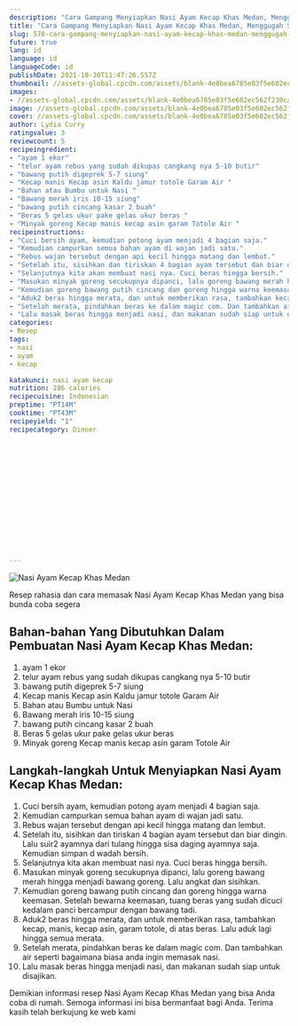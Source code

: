 ```yaml
---
description: "Cara Gampang Menyiapkan Nasi Ayam Kecap Khas Medan, Menggugah Selera"
title: "Cara Gampang Menyiapkan Nasi Ayam Kecap Khas Medan, Menggugah Selera"
slug: 570-cara-gampang-menyiapkan-nasi-ayam-kecap-khas-medan-menggugah-selera
future: true
lang: id
language: id
languageCode: id
publishDate: 2021-10-30T11:47:26.557Z 
thumbnail: //assets-global.cpcdn.com/assets/blank-4e0bea6785e03f5e602ec562f230caae08da540cada707380b4fe1bbebba43da.png
images:
- //assets-global.cpcdn.com/assets/blank-4e0bea6785e03f5e602ec562f230caae08da540cada707380b4fe1bbebba43da.png
image: //assets-global.cpcdn.com/assets/blank-4e0bea6785e03f5e602ec562f230caae08da540cada707380b4fe1bbebba43da.png
cover: //assets-global.cpcdn.com/assets/blank-4e0bea6785e03f5e602ec562f230caae08da540cada707380b4fe1bbebba43da.png
author: Lydia Curry
ratingvalue: 3
reviewcount: 5
recipeingredient:
- "ayam 1 ekor"
- "telur ayam rebus yang sudah dikupas cangkang nya 5-10 butir"
- "bawang putih digeprek 5-7 siung"
- "Kecap manis Kecap asin Kaldu jamur totole Garam Air "
- "Bahan atau Bumbu untuk Nasi "
- "Bawang merah iris 10-15 siung"
- "bawang putih cincang kasar 2 buah"
- "Beras 5 gelas ukur pake gelas ukur beras "
- "Minyak goreng Kecap manis kecap asin garam Totole Air "
recipeinstructions:
- "Cuci bersih ayam, kemudian potong ayam menjadi 4 bagian saja."
- "Kemudian campurkan semua bahan ayam di wajan jadi satu."
- "Rebus wajan tersebut dengan api kecil hingga matang dan lembut."
- "Setelah itu, sisihkan dan tiriskan 4 bagian ayam tersebut dan biar dingin. Lalu suir2 ayamnya dari tulang hingga sisa daging ayamnya saja. Kemudian simpan d wadah bersih."
- "Selanjutnya kita akan membuat nasi nya. Cuci beras hingga bersih."
- "Masukan minyak goreng secukupnya dipanci, lalu goreng bawang merah hingga menjadi bawang goreng. Lalu angkat dan sisihkan."
- "Kemudian goreng bawang putih cincang dan goreng hingga warna keemasan. Setelah bewarna keemasan, tuang beras yang sudah dicuci kedalam panci bercampur dengan bawang tadi."
- "Aduk2 beras hingga merata, dan untuk memberikan rasa, tambahkan kecap, manis, kecap asin, garam totole, di atas beras. Lalu aduk lagi hingga semua merata."
- "Setelah merata, pindahkan beras ke dalam magic com. Dan tambahkan air seperti bagaimana biasa anda ingin memasak nasi."
- "Lalu masak beras hingga menjadi nasi, dan makanan sudah siap untuk disajikan."
categories:
- Resep
tags:
- nasi
- ayam
- kecap

katakunci: nasi ayam kecap 
nutrition: 286 calories
recipecuisine: Indonesian
preptime: "PT14M"
cooktime: "PT43M"
recipeyield: "1"
recipecategory: Dinner


     
    
    
    
    
    
    
    
    
    
    
      
    
---
```



![Nasi Ayam Kecap Khas Medan](//assets-global.cpcdn.com/assets/blank-4e0bea6785e03f5e602ec562f230caae08da540cada707380b4fe1bbebba43da.png)

Resep rahasia dan cara memasak  Nasi Ayam Kecap Khas Medan yang bisa bunda coba segera

<!--inarticleads1-->

## Bahan-bahan Yang Dibutuhkan Dalam Pembuatan Nasi Ayam Kecap Khas Medan:

1. ayam 1 ekor
1. telur ayam rebus yang sudah dikupas cangkang nya 5-10 butir
1. bawang putih digeprek 5-7 siung
1. Kecap manis Kecap asin Kaldu jamur totole Garam Air 
1. Bahan atau Bumbu untuk Nasi 
1. Bawang merah iris 10-15 siung
1. bawang putih cincang kasar 2 buah
1. Beras 5 gelas ukur pake gelas ukur beras 
1. Minyak goreng Kecap manis kecap asin garam Totole Air 



<!--inarticleads2-->

## Langkah-langkah Untuk Menyiapkan Nasi Ayam Kecap Khas Medan:

1. Cuci bersih ayam, kemudian potong ayam menjadi 4 bagian saja.
1. Kemudian campurkan semua bahan ayam di wajan jadi satu.
1. Rebus wajan tersebut dengan api kecil hingga matang dan lembut.
1. Setelah itu, sisihkan dan tiriskan 4 bagian ayam tersebut dan biar dingin. Lalu suir2 ayamnya dari tulang hingga sisa daging ayamnya saja. Kemudian simpan d wadah bersih.
1. Selanjutnya kita akan membuat nasi nya. Cuci beras hingga bersih.
1. Masukan minyak goreng secukupnya dipanci, lalu goreng bawang merah hingga menjadi bawang goreng. Lalu angkat dan sisihkan.
1. Kemudian goreng bawang putih cincang dan goreng hingga warna keemasan. Setelah bewarna keemasan, tuang beras yang sudah dicuci kedalam panci bercampur dengan bawang tadi.
1. Aduk2 beras hingga merata, dan untuk memberikan rasa, tambahkan kecap, manis, kecap asin, garam totole, di atas beras. Lalu aduk lagi hingga semua merata.
1. Setelah merata, pindahkan beras ke dalam magic com. Dan tambahkan air seperti bagaimana biasa anda ingin memasak nasi.
1. Lalu masak beras hingga menjadi nasi, dan makanan sudah siap untuk disajikan.




Demikian informasi  resep Nasi Ayam Kecap Khas Medan   yang bisa Anda coba di rumah. Semoga informasi ini bisa bermanfaat bagi Anda. Terima kasih telah berkujung ke web kami
